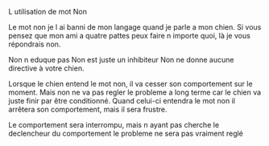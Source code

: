 L utilisation de mot Non

Le mot non je l ai banni de mon langage quand je parle a mon chien.
Si vous pensez que mon ami a quatre pattes peux faire n importe quoi, là je vous répondrais non. 

Non n eduque pas
Non est juste un inhibiteur
Non ne donne aucune directive à votre chien.

Lorsque le chien entend le mot non, il va cesser son comportement sur le moment.
Mais non ne va pas regler le probleme a long terme car le chien va juste finir par être conditionné.
 Quand celui-ci entendra le mot non il arrêtera son comportement, mais il sera frustre.

Le comportement sera interrompu, mais n ayant pas cherche le declencheur du comportement le probleme ne sera pas vraiment reglé
